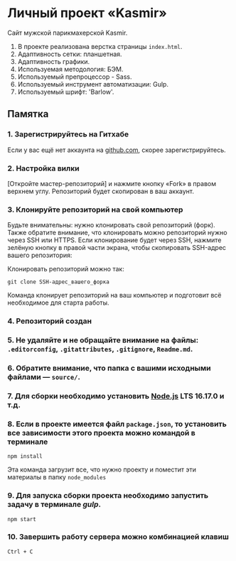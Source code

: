 # Личный проект «Kasmir»

Сайт мужской парикмахерской Kasmir.

1. В проекте реализована верстка страницы `index.html`.
2. Адаптивность сетки: планшетная.
3. Адаптивность графики.
4. Используемая методология: БЭМ.
5. Используемый препроцессор - Sass.
6. Используемый инструмент автоматизации: Gulp.
7. Используемый шрифт: 'Barlow'.

## Памятка

### 1. Зарегистрируйтесь на Гитхабе

Если у вас ещё нет аккаунта на [github.com](https://github.com/join), скорее зарегистрируйтесь.

### 2. Настройка вилки

[Откройте мастер-репозиторий] и нажмите кнопку «Fork» в правом верхнем углу. Репозиторий будет скопирован в ваш аккаунт.

### 3. Клонируйте репозиторий на свой компьютер

Будьте внимательны: нужно клонировать свой репозиторий (форк). Также обратите внимание, что клонировать можно репозиторий нужно через SSH или HTTPS. Если клонирование будет через SSH, нажмите зелёную кнопку в правой части экрана, чтобы скопировать SSH-адрес вашего репозитория:

Клонировать репозиторий можно так:

```
git clone SSH-адрес_вашего_форка
```

Команда клонирует репозиторий на ваш компьютер и подготовит всё необходимое для старта работы.

### 4. Репозиторий создан

### 5. Не удаляйте и не обращайте внимание на файлы: `.editorconfig`, `.gitattributes`, `.gitignore`, `Readme.md`.

### 6. Обратите внимание, что папка с вашими исходными файлами — `source/`.

### 7. Для сборки необходимо установить [Node.js](https://nodejs.org/ru/) LTS 16.17.0 и т.д.

### 8. Если в проекте имеется файл `package.json`, то установить все зависимости этого проекта можно командой в терминале

```
npm install
```

Эта команда загрузит все, что нужно проекту и поместит эти материалы в папку `node_modules`

### 9. Для запуска сборки проекта необходимо запустить задачу в терминале _gulp_.

```
npm start
```

### 10. Завершить работу сервера можно комбинацией клавиш

```
Ctrl + C
```
